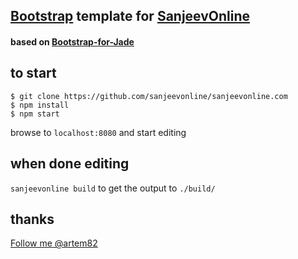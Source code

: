 ## [Bootstrap](http://twitter.github.com/bootstrap/) template for [SanjeevOnline](https://github.com/sanjeevonline/sanjeevonline.com)
#### based on [Bootstrap-for-Jade](https://github.com/SeraphimSerapis/Bootstrap-for-Jade)

## to start

	$ git clone https://github.com/sanjeevonline/sanjeevonline.com
	$ npm install
	$ npm start

browse to `localhost:8080` and start editing

## when done editing

`sanjeevonline build` to get the output to `./build/`

## thanks
<a target="_new" href="https://twitter.com/sandee_sh" class="twitter-follow-button" data-show-count="false">Follow me @artem82</a>